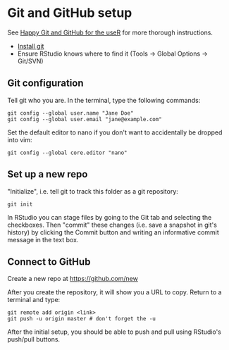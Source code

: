 # Git and GitHub setup

See [Happy Git and GitHub for the useR](https://happygitwithr.com/) for more
thorough instructions.

- [Install git](https://happygitwithr.com/install-git.html)
- Ensure RStudio knows where to find it (Tools -> Global Options -> Git/SVN)

## Git configuration

Tell git who you are. In the terminal, type the following commands:

```
git config --global user.name "Jane Doe"
git config --global user.email "jane@example.com"
```

Set the default editor to nano if you don't want to accidentally be dropped into vim: 

```
git config --global core.editor "nano"
```

## Set up a new repo

"Initialize", i.e. tell git to track this folder as a git repository:

```
git init
```

In RStudio you can stage files by going to the Git tab and selecting the
checkboxes. Then "commit" these changes (i.e. save a snapshot in git's history)
by clicking the Commit button and writing an informative commit message in the
text box.

## Connect to GitHub

Create a new repo at https://github.com/new

After you create the repository, it will show you a URL to copy. Return to a
terminal and type:

```
git remote add origin <link>
git push -u origin master # don't forget the -u
```

After the initial setup, you should be able to push and pull using RStudio's
push/pull buttons.
